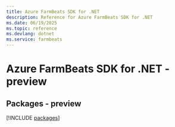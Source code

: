 ```yaml
---
title: Azure FarmBeats SDK for .NET
description: Reference for Azure FarmBeats SDK for .NET
ms.date: 06/19/2025
ms.topic: reference
ms.devlang: dotnet
ms.service: farmbeats
---
```

# Azure FarmBeats SDK for .NET - preview
## Packages - preview
[!INCLUDE [packages](farmbeats-index.md)]